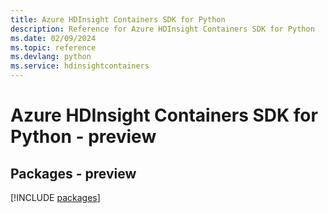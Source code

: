 ```yaml
---
title: Azure HDInsight Containers SDK for Python
description: Reference for Azure HDInsight Containers SDK for Python
ms.date: 02/09/2024
ms.topic: reference
ms.devlang: python
ms.service: hdinsightcontainers
---
```

# Azure HDInsight Containers SDK for Python - preview
## Packages - preview
[!INCLUDE [packages](hdinsight-containers-index.md)]